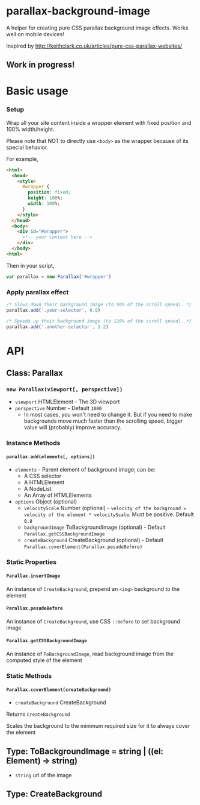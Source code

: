 # parallax-background-image
A helper for creating pure CSS parallax background image effects. Works well on mobile devices!

Inspired by <http://keithclark.co.uk/articles/pure-css-parallax-websites/>

## Work in progress!

# Basic usage

### Setup
Wrap all your site content inside a wrapper element with fixed position and 100% width/height.

Please note that NOT to directly use `<body>` as the wrapper because of its special behavior.

For example,
```html
<html>
  <head>
    <style>
      #wrapper {
        position: fixed;
        height: 100%;
        width: 100%;
      }
    </style>
  </head>
  <body>
    <div id="#wrapper">
      <!-- your content here -->
    </div>
  </body>
<html>
```

Then in your script,
```javascript
var parallax = new Parallax('#wrapper')
```

### Apply parallax effect
```javascript
/* Slows down their background image (to 90% of the scroll speed). */
parallax.add('.your-selector', 0.9)

/* Speeds up their background image (to 120% of the scroll speed). */
parallax.add('.another-selector', 1.2)
```

# API

## Class: Parallax

### `new Parallax(viewport[, perspective])`

* `viewport` HTMLElement - The 3D viewport
* `perspective` Number - Default `1000`
  * In most cases, you won't need to change it. But if you need to make backgrounds move much faster than the scrolling speed, bigger value will (probably) improve accuracy.

### Instance Methods

#### `parallax.add(elements[, options])`
* `elements` - Parent element of background image; can be:
  * A CSS selector
  * A HTMLElement
  * A NodeList
  * An Array of HTMLElements
* `options` Object (optional) 
  * `velocityScale` Number (optional) - `velocity of the background = velocity of the element * velocityScale`. Must be positive. Default `0.8`
  * `backgroundImage` ToBackgroundImage (optional) - Default `Parallax.getCSSBackgroundImage`
  * `createBackground` CreateBackground (optional) - Default `Parallax.coverElement(Parallax.pesudeBefore)`

### Static Properties

#### `Parallax.insertImage`
An instance of `CreateBackground`, prepend an `<img>` background to the element

#### `Parallax.pesudeBefore`
An instance of `CreateBackground`, use CSS `::before` to set background image 

#### `Parallax.getCSSBackgroundImage`
An instance of `ToBackgroundImage`, read background image from the computed style of the element

### Static Methods

#### `Parallax.coverElement(createBackground)`
* `createBackground` CreateBackground

Returns `CreateBackground`

Scales the background to the minimum required size for it to always cover the element

## Type: ToBackgroundImage = string | ((el: Element) => string)
* `string` url of the image

## Type: CreateBackground

